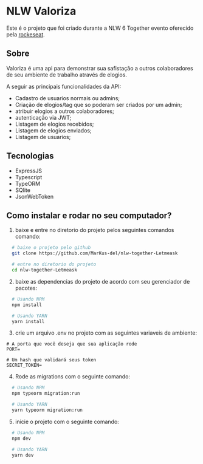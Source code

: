 # NLW Valoriza

Este é o projeto que foi criado durante a NLW 6 Together evento oferecido pela [rockeseat](https://www.youtube.com/channel/UCSfwM5u0Kce6Cce8_S72olg).

## Sobre

Valoriza é uma api para demonstrar sua safistação a outros colaboradores de seu ambiente de trabalho através de elogios.

 A seguir as principais funcionalidades da API:

+ Cadastro de usuarios normais ou admins;
+ Criação de elogios/tag que so poderam ser criados por um admin;
+ atribuir elogios a outros colaboradores;
+ autenticação via JWT;
+ Listagem de elogios recebidos;
+ Listagem de elogios enviados;
+ Listagem de usuarios;

## Tecnologias

+ ExpressJS
+ Typescript
+ TypeORM
+ SQlite
+ JsonWebToken

## Como instalar e rodar no seu computador?

1. baixe e entre no diretorio do projeto pelos seguintes comandos comando:
```bash
  # baixe o projeto pelo github
  git clone https://github.com/MarKus-del/nlw-together-Letmeask

  # entre no diretorio do projeto
  cd nlw-together-Letmeask
```

2. baixe as dependencias do projeto de acordo com seu gerenciador de pacotes:
```bash
  # Usando NPM
  npm install

  # Usando YARN
  yarn install
```

3. crie um arquivo .env no projeto com as seguintes variaveis de ambiente:

```env
# A porta que você deseja que sua aplicação rode
PORT=

# Um hash que validará seus token
SECRET_TOKEN=
```

4. Rode as migrations com o seguinte comando:
```bash
  # Usando NPM
  npm typeorm migration:run

  # Usando YARN
  yarn typeorm migration:run
```

5. inicie o projeto com o seguinte comando:

```bash
  # Usando NPM
  npm dev

  # Usando YARN
  yarn dev
```